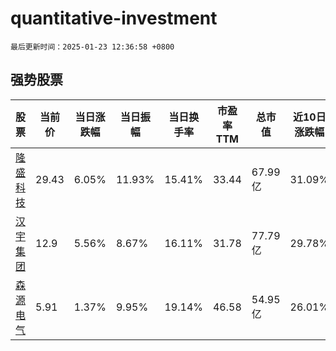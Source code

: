 # quantitative-investment

`最后更新时间：2025-01-23 12:36:58 +0800`

## 强势股票

|股票|当前价|当日涨跌幅|当日振幅|当日换手率|市盈率TTM|总市值|近10日涨跌幅|
|----|----|----|----|----|----|----|----|
|[隆盛科技](https://xueqiu.com/S/SZ300680)|29.43|6.05%|11.93%|15.41%|33.44|67.99亿|31.09%|
|[汉宇集团](https://xueqiu.com/S/SZ300403)|12.9|5.56%|8.67%|16.11%|31.78|77.79亿|29.78%|
|[森源电气](https://xueqiu.com/S/SZ002358)|5.91|1.37%|9.95%|19.14%|46.58|54.95亿|26.01%|
